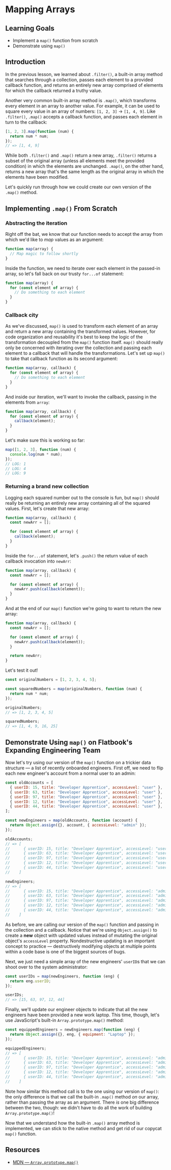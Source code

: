 # Mapping Arrays

## Learning Goals

- Implement a `map()` function from scratch
- Demonstrate using `map()`

## Introduction

In the previous lesson, we learned about `.filter()`, a built-in array method
that searches through a collection, passes each element to a provided callback
function, and returns an entirely new array comprised of elements for which the
callback returned a truthy value.

Another very common built-in array method is `.map()`, which transforms every
element in an array to another value. For example, it can be used to square
every value in an array of numbers: `[1, 2, 3]` -> `[1, 4, 9]`. Like
`.filter()`, `.map()` accepts a callback function, and passes each element
in turn to the callback:

```js
[1, 2, 3].map(function (num) {
  return num * num;
});
// => [1, 4, 9]
```

While both `.filter()` and `.map()` return a new array, `.filter()` returns a
subset of the original array (unless all elements meet the provided condition)
in which the elements are unchanged. `.map()`, on the other hand, returns a new
array that's the same length as the original array in which the elements have
been modified.

Let's quickly run through how we could create our own version of the `.map()`
method.

## Implementing `.map()` From Scratch

### Abstracting the iteration

Right off the bat, we know that our function needs to accept the array from
which we'd like to _map_ values as an argument:

```js
function map(array) {
  // Map magic to follow shortly
}
```

Inside the function, we need to iterate over each element in the passed-in
array, so let's fall back on our trusty `for...of` statement:

```js
function map(array) {
  for (const element of array) {
    // Do something to each element
  }
}
```

### Callback city

As we've discussed, `map()` is used to transform each element of an array and
return a new array containing the transformed values. However, for code
organization and reusability it's best to keep the logic of the transformation
decoupled from the `map()` function itself. `map()` should really only be
concerned with iterating over the collection and passing each element to a
callback that will handle the transformations. Let's set up `map()` to take that
callback function as its second argument:

```js
function map(array, callback) {
  for (const element of array) {
    // Do something to each element
  }
}
```

And inside our iteration, we'll want to invoke the callback, passing in the
elements from `array`:

```js
function map(array, callback) {
  for (const element of array) {
    callback(element);
  }
}
```

Let's make sure this is working so far:

```js
map([1, 2, 3], function (num) {
  console.log(num * num);
});
// LOG: 1
// LOG: 4
// LOG: 9
```

### Returning a brand new collection

Logging each squared number out to the console is fun, but `map()` should really
be returning an entirely new array containing all of the squared values. First,
let's create that new array:

```js
function map(array, callback) {
  const newArr = [];

  for (const element of array) {
    callback(element);
  }
}
```

Inside the `for...of` statement, let's `.push()` the return value of each
callback invocation into `newArr`:

```js
function map(array, callback) {
  const newArr = [];

  for (const element of array) {
    newArr.push(callback(element));
  }
}
```

And at the end of our `map()` function we're going to want to return the new
array:

```js
function map(array, callback) {
  const newArr = [];

  for (const element of array) {
    newArr.push(callback(element));
  }

  return newArr;
}
```

Let's test it out!

```js
const originalNumbers = [1, 2, 3, 4, 5];

const squaredNumbers = map(originalNumbers, function (num) {
  return num * num;
});

originalNumbers;
// => [1, 2, 3, 4, 5]

squaredNumbers;
// => [1, 4, 9, 16, 25]
```

## Demonstrate Using `map()` on Flatbook's Expanding Engineering Team

Now let's try using our version of the `map()` function on a trickier data
structure — a list of recently onboarded engineers. First off, we need to flip
each new engineer's account from a normal user to an admin:

```js
const oldAccounts = [
  { userID: 15, title: "Developer Apprentice", accessLevel: "user" },
  { userID: 63, title: "Developer Apprentice", accessLevel: "user" },
  { userID: 97, title: "Developer Apprentice", accessLevel: "user" },
  { userID: 12, title: "Developer Apprentice", accessLevel: "user" },
  { userID: 44, title: "Developer Apprentice", accessLevel: "user" },
];

const newEngineers = map(oldAccounts, function (account) {
  return Object.assign({}, account, { accessLevel: "admin" });
});

oldAccounts;
// => [
//      { userID: 15, title: "Developer Apprentice", accessLevel: "user" },
//      { userID: 63, title: "Developer Apprentice", accessLevel: "user" },
//      { userID: 97, title: "Developer Apprentice", accessLevel: "user" },
//      { userID: 12, title: "Developer Apprentice", accessLevel: "user" },
//      { userID: 44, title: "Developer Apprentice", accessLevel: "user" }
//    ]

newEngineers;
// => [
//      { userID: 15, title: "Developer Apprentice", accessLevel: "admin" },
//      { userID: 63, title: "Developer Apprentice", accessLevel: "admin" },
//      { userID: 97, title: "Developer Apprentice", accessLevel: "admin" },
//      { userID: 12, title: "Developer Apprentice", accessLevel: "admin" },
//      { userID: 44, title: "Developer Apprentice", accessLevel: "admin" }
//    ]
```

As before, we are calling our version of the `map()` function and passing in the
collection and a callback. Notice that we're using `Object.assign()` to create a
**new** object with updated values instead of mutating the original object's
`accessLevel` property. Nondestructive updating is an important concept to
practice — destructively modifying objects at multiple points within a code base
is one of the biggest sources of bugs.

Next, we just need a simple array of the new engineers' `userID`s that we can
shoot over to the system administrator:

```js
const userIDs = map(newEngineers, function (eng) {
  return eng.userID;
});

userIDs;
// => [15, 63, 97, 12, 44]
```

Finally, we'll update our engineer objects to indicate that all the new
engineers have been provided a new work laptop. This time, though, let's use
JavaScript's built-in `Array.prototype.map()` method:

```js
const equippedEngineers = newEngineers.map(function (eng) {
  return Object.assign({}, eng, { equipment: "Laptop" });
});

equippedEngineers;
// => [
//      { userID: 15, title: "Developer Apprentice", accessLevel: "admin", equipment: "Laptop" },
//      { userID: 63, title: "Developer Apprentice", accessLevel: "admin", equipment: "Laptop" },
//      { userID: 97, title: "Developer Apprentice", accessLevel: "admin", equipment: "Laptop" },
//      { userID: 12, title: "Developer Apprentice", accessLevel: "admin", equipment: "Laptop" },
//      { userID: 44, title: "Developer Apprentice", accessLevel: "admin", equipment: "Laptop" }
//    ]
```

Note how similar this method call is to the one using our version of `map()`:
the only difference is that we call the built-in `.map()` method _on_ our array,
rather than passing the array as an argument. There _is_ one big difference
between the two, though: we didn't have to do all the work of building
`Array.prototype.map()`!

Now that we understand how the built-in `.map()` array method is implemented, we
can stick to the native method and get rid of our copycat `map()` function.

## Resources

- [MDN — `Array.prototype.map()`](https://developer.mozilla.org/en-US/docs/Web/JavaScript/Reference/Global_Objects/Array/map)
